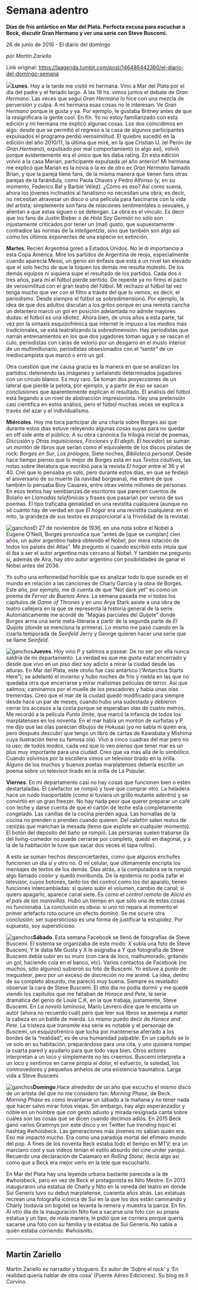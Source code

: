 # Semana adentro

**Días de frío antártico en Mar del Plata. Perfecta excusa para escuchar a Beck, discutir Gran Hermano y ver una serie con Steve Buscemi.**

26 de junio de 2016 - El diario del domingo

_por Martín Zariello_

Link original: https://laagenda.tumblr.com/post/146486442360/el-diario-del-domingo-semana

![](https://64.media.tumblr.com/a11baeff621abfbf691e329d2d9e84e6/tumblr_inline_pk0latN16r1t6q87u_500.png)**Lunes**. Hoy a la tarde me visitó mi hermana. Vino a Mar del Plata por el día del padre y el feriado largo. A las 19 hs. vimos juntos el debate de *Gran Hermano*. Las veces que seguí *Gran Hermano* lo hice con una mezcla de perversión y culpa. A mí hermana esas cosas no le interesan. Ve *Gran Hermano* porque le gusta y ya. Por ejemplo, le gustaba Britney antes de que la resignificara la gente cool. En fin. Yo no estoy familiarizado con esta edición y mi hermana me explicó algunas cosas. Los dos coincidimos en algo: desde que se permitió el regreso a la casa de algunos participantes expulsados el programa perdió verosimilitud. El quiebre sucedió en la edición del año 2010/11, la última que miré, en la que Cristian U. (el Perón de *Gran Hermano*), expulsado por mal comportamiento (o algo así), volvió porque evidentemente era el único que les daba rating. En esta edición volvió a la casa Marian, participante expulsada ¡el año anterior! Mi hermana me explicó que Marian es la novia o la ex de otro ex *Gran Hermano* llamado Brian, y que la pareja tiene fans, de la misma manera que tienen fans otras parejas de la farándula, como Paula Chaves y Pedro Alfonso (y, en su momento, Federico Bal y Barbie Vélez). ¿Cómo es eso? Así como suena, ahora los jóvenes inclinados al fanatismo no necesitan una obra; es decir, no necesitan atravesar un disco o una película para fascinarse con la vida del artista; simplemente son fans de relaciones sentimentales o sexuales, y alientan a que estas siguen o se detengan. La obra es el vínculo. Es decir que los fans de Justin Bieber o de *Hola Soy Germán* no sólo son injustamente criticados por tener un (mal) gusto, que supuestamente contradice las normas de la *inteligentzia*, sino que también son algo así como los últimos exponentes de una especie en extinción. 

**Martes**. Recién Argentina goleó a Estados Unidos. No le di importancia a esta Copa América. Miré los partidos de Argentina de reojo, especialmente cuando aparecía Messi, un genio sin énfasis que está a un nivel tan elevado que el solo hecho de que la toquen los demás me resulta molesto. De los demás equipos ni siquiera supe el resultado de los partidos. Cada dos o tres años, para mí el fútbol pierde sentido. De repente ya no firmo el pacto de verosimilitud con el gran teatro del fútbol. Mi rechazo al fútbol tal vez tenga mucho que ver con el filtro a través del que lo vemos, es decir, el periodismo. Desde siempre el fútbol se sobredimensionó. Por ejemplo, la idea de que dos adultos discutan a los gritos porque en una remota cancha un delantero marcó un gol en posición adelantada no admite mayores dudas: el fútbol es una idiotez. Ahora bien, de unos años a esta parte, tal vez por la sintaxis esquizofrénica que internet le impuso a los medios más tradicionales, se está teatralizando la sobredimensión. Hay periodistas que narran entrenamientos en los que dos jugadores toman agua y se rascan el culo, periodistas con caras de velorio por un desgarro en el muslo interior de un multimillonario, periodistas obsesionados con el “sentir” de un mediocampista que marcó o erró un gol. 

Otra cuestión que me causa gracia es la manera en que se analizan los partidos: deteniendo las imágenes y señalando determinados jugadores con un círculo blanco. Es muy raro. Se toman dos proyecciones de un lateral que pierde la pelota, por ejemplo, y a partir de eso se sacan conclusiones que aparentemente explican el resultado. El análisis del fútbol está llegando a un nivel de abstracción impresionista. Hay una pretensión casi científica en estos análisis, pero el fútbol muchas veces se explica a través del azar y el individualismo.

**Miércoles**. Hoy me toca participar de una charla sobre Borges así que durante estos días estuve releyendo algunas cosas suyas para no quedar en off side ante el público. A su obra canónica (la trilogía inicial de poemas, *Discusión* y *Otras inquisiciones*, *Ficciones* y *El aleph*, *El hacedor*) se suman un montón de libros que serían como el equivalente de los discos piratas de rock: *Borges en Sur*, *Los prólogos*, Siete noches, *Biblioteca personal*. Desde hace tiempo pienso que lo mejor de Borges está en sus *Textos cautivos*, las notas sobre literatura que escribió para la revista *El hogar* entre el 36 y el 40. Creí que lo pensaba yo solo, pero durante estos días, en que se festejó el aniversario de su muerte (la navidad borgeana), me enteré de que también lo pensaba Bioy Casares, entre otras veinte millones de personas. En esos textos hay semblanzas de escritores que parecen cuentos de Bolaño en *Llamadas telefónicas* y frases que pasarían por versos de sus poemas. El tipo traficaba genialidad en una revistita cualquiera (aunque no sé cuánto hay de verdad en que *El hogar* era una revistita cualquiera: en el mito, la grandeza de sus textos es proporcional a la frivolidad de la revista).

![ganchos](https://64.media.tumblr.com/229dc8e840c5862918def0d5487c6f7d/tumblr_inline_pk0lauY2A21t6q87u_500.jpg)El 27 de noviembre de 1936, en una nota sobre el Nobel a Eugene O’Neill, Borges pronostica que “antes de [que se cumplan] cien años, un autor argentino habrá obtenido el Nobel, por mera rotación de todos los países del Atlas”. Me pregunto si cuando escribió esto intuía que él iba a ser el autor argentina más cercano al Nobel. Y también me pregunto si, además de Aira, hay otro autor argentino con posibilidades de ganar el Nobel antes del 2036. 

Yo sufro una enfermedad horrible que es analizar todo lo que sucede en el mundo en relación a las canciones de Charly García y la obra de Borges. Este año, por ejemplo, me di cuenta de que “Not dark yet” es como un poema de *Fervor de Buenos Aires*. La semana pasada me vi todos los capítulos de *Game of Thrones* y en uno Arya Stark asiste a una obra de teatro callejera en la que se representa la historia general de la serie. Automáticamente me acordé de “Magias parciales del Quijote” donde Borges arma una serie meta-literaria a partir de la segunda parte de *El Quijote* (donde se menciona la primera). Lo mismo me pasó cuando en la cuarta temporada de *Seinfeld* Jerry y George quieren hacer una serie que se llame *Seinfeld*. 

![ganchos](https://64.media.tumblr.com/99f8c40e28ff97a9b1cc396dcc99e2b2/tumblr_inline_pk0lauRaPO1t6q87u_500.jpg)**Jueves**. Hoy vino P y salimos a pasear. De no ser por ella nunca saldría de mi departamento. La verdad es que me gusta estar encerrado y desde que vivo en un piso diez soy adicto a mirar la ciudad desde las alturas. En Mar del Plata, este otoño fue casi antártico (“Antarctica Starts Here”); se adelantó el invierno y hubo noches de frío y niebla en las que no quedaba otra que encerrarse y mirar malísimas películas de terror. Así que salimos; caminamos por el muelle de los pescadores y había unas olas tremendas. Creo que el mar de la ciudad quedó modificado para siempre desde hace un par de meses, cuando hubo una sudestada y debieron cerrar los accesos a la costa porque se esperaban olas de cuatro metros. Me recordó a la película *Punto límite*, que marcó la infancia de todos los marplatenses en los noventa. En el mar había un montón de surfistas y P me dijo que las olas parecían dibujos de Hokusai (yo no sabía ni quién era, pero después descubrí que tengo un libro de cartas de Kawabata y Mishima cuya ilustración tiene su famosa ola). Vivo a cinco cuadras del mar pero no lo uso; de todos modos, cada vez que lo veo pienso que tener mar es un plus muy importante para una ciudad. Creo que va más allá de lo simbólico. Cuando volvimos por la escollera vimos un televisor tirado en la orilla. Alguno de los muchos y buenos poetas marplatenses debería escribir un poema sobre un televisor tirado en la orilla de La Popular. 

**Viernes**. En mi departamento casi no hay cosas que funcionen bien o estén destartaladas. El calefactor se rompió y tuve que comprar otro. La heladera hace un ruido insoportable (como si tuviera un grillo mutante adentro) y se convirtió en un gran freezer. No hay nada peor que querer preparar un café con leche y darse cuenta de que el cartón de leche está completamente congelado. Las canillas de la cocina pierden agua. Las hornallas de la cocina no prenden o prenden cuando quieren. Del calefón salen restos de cenizas que manchan la mesada (temo que explote en cualquier momento). El botón del depósito del baño se rompió. Las persianas suelen trabarse (la del living-comedor no puede cerrarse por completo, quedó en diagonal, y a la de la habitación le tuve que sacar dos veces el tapa rollos).   

A esto se suman hechos desconcertantes, como que algunos enchufes funcionen un día sí y otro no. O mi celular, que últimamente encripta los mensajes de textos de los demás. Días atrás, a la computadora se le rompió algo llamado *cooler* y quedó moribunda. De la epidemia no podía zafar el televisor, cuyos botones, tanto los del control como los del aparato, tienen funciones intercambiadas: si quiero subir el volumen, cambio de canal; si quiero apagarlo, aparece canal siete. Es como el control remoto de *Alicia en el país de las maravillas*. Hubo un tiempo en que sólo una de estas cosas no funcionaba. La conclusión es obvia: si uno no repara al momento el primer artefacto roto ocurre un efecto dominó. Se me ocurre otra conclusión: ser supersticioso es una forma de justificar la estupidez. Por supuesto, soy supersticioso. 

![ganchos](https://64.media.tumblr.com/fac4a914b4f2ef98be6d747a170b8152/tumblr_inline_pk0lavCV491t6q87u_500.jpg)**Sábado**. Esta semana Facebook se llenó de fotografías de Steve Buscemi. El sistema se organizaba de este modo: X subía una foto de Steve Buscemi, Y le daba Me Gusta y X le asignaba a Y qué fotografía de Steve Buscemi debía subir en su muro (con cara de loco, malhumorado, gritando un gol, haciendo cola en el banco, etc). Varios contactos de Facebook (no muchos, sólo algunos) subieron su foto de Buscemi. Yo estuve a punto de *megustear*, pero por un exceso de discreción no me animé. La idea, dentro de su completo absurdo, me pareció muy buena. Siempre es revelador observar la cara de Steve Buscemi. El otro día no podía dormir y me quedé viendo los capítulos que me faltaban de *Horace and Pete*, la serie dramática del genio de Louie C.K, en la que trabaja, justamente, Steve Buscemi. En *La novela luminosa*, Mario Levrero dice que le encanta un autor (ahora no recuerdo cuál) pero que leer sus libros se asemeja a meter la cabeza en un balde de mierda. Lo mismo puedo decir de *Horace and Pete*. La tristeza que transmite esa serie es notable y el personaje de Buscemi, un esquizofrénico que lucha por mantenerse aferrado a los bordes de la “realidad”, es de una humanidad palpable. En un capítulo se lo ve solo en su habitación, preparándose para una cita, y uno quisiera romper la cuarta pared y ayudarlo para que todo vaya bien. Otros actores interpretan a un loco y simplemente no les creemos. Buscemi interpreta a un loco y sentimos en carne propia el dolor, el esfuerzo, la soledad, los conmovedores y pequeños anhelos de una existencia traumática. Larga vida a Steve Buscemi. 

![ganchos](https://64.media.tumblr.com/82c6c4fcef3b8a56e47a1aff05ba9d49/tumblr_inline_pk0lavUS4C1t6q87u_500.png)**Domingo**.Hace alrededor de un año que escucho el mismo disco de un artista del que no me considero fan: *Morning Phase*, de Beck. *Morning Phase* es como levantarse un sábado a la mañana y no tener nada que hacer salvo mirar fotos viejas. Sin embargo, hay algo esperanzador y noble en un hombre que con gesto adusto y mirada resignada canta sobre cuáles son las cosas que se dicen cuando decimos adiós. En 2015 Beck ganó varios Grammys por este disco y en Twitter fue *trending topic* el hashtag #whoisbeck. Las generaciones más jóvenes no sabían quién era. Eso me impactó mucho. Era como una paradoja mortal del efímero mundo del pop. A fines de los noventa Beck estaba todo el tiempo en MTV; era un marciano cool y sus videos tenían el estilo absurdo del cine under yanqui. Recuerdo una declaración de Calamaro en *Rolling Stone*; decía algo así como que a Beck era mejor verlo en la tele que escucharlo. 

En Mar del Plata hay una leyenda urbana bastante parecida a la de #whoisbeck, pero en vez de Beck el protagonista es Nito Mestre. En 2013 inauguraron una estatua de Charly y Nito en la vereda del teatro en donde Sui Generis tuvo su debut marplatense, cuarenta años atrás. Las estatuas recrean una fotografía icónica de Sui en la que los dos están caminando y Charly (todavía sin bigote) se levanta la remera y muestra la panza. En fin. Al otro día de la inauguración Nito fue a sacarse una foto con su propia estatua y un tipo, de mala manera, le pidió que se corriera porque quería sacarse una foto con su familia y la estatua de Sui Generis. No sabía a quién estaba corriendo: #whoisnito. 






---

 Martín Zariello
----------------

 Martín Zariello es narrador y bloguero. Es autor de ‘Sobre el rock’ y ‘En realidad quería hablar de otra cosa’ (Puente Aéreo Ediciones). Su blog es Il Corvino.

